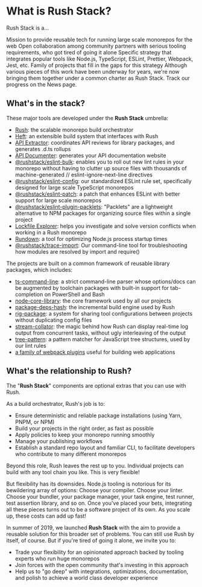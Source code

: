 # What is Rush Stack?

Rush Stack is a...

Mission to provide reusable tech for running large scale monorepos for the web
Open collaboration among community partners with serious tooling requirements, who got tired of going it alone
Specific strategy that integrates popular tools like Node.js, TypeScript, ESLint, Prettier, Webpack, Jest, etc.
Family of projects that fill in the gaps for this strategy
Although various pieces of this work have been underway for years, we're now bringing them together under a common charter as Rush Stack. Track our progress on the News page.

## What's in the stack?

These major tools are developed under the **Rush Stack** umbrella:

- [Rush](https://rushjs.io/): the scalable monorepo build orchestrator
- [Heft](https://heft.rushstack.io/): an extensible build system that interfaces with Rush
- [API Extractor](https://api-extractor.com/): coordinates API reviews for library packages, and generates .d.ts rollups
- [API Documenter](https://api-extractor.com/pages/setup/generating_docs): generates your API documentation website
- [@rushstack/eslint-bulk](https://www.npmjs.com/package/@rushstack/eslint-bulk): enables you to roll out new lint rules in your monorepo without having to clutter up source files with thousands of machine-generated // eslint-ignore-next-line directives
- [@rushstack/eslint-config](https://www.npmjs.com/package/@rushstack/eslint-config): our standardized ESLint rule set, specifically designed for large scale TypeScript monorepos
- [@rushstack/eslint-patch](https://www.npmjs.com/package/@rushstack/eslint-patch): a patch that enhances ESLint with better support for large scale monorepos
- [@rushstack/eslint-plugin-packlets](https://www.npmjs.com/package/@rushstack/eslint-plugin-packlets): "Packlets" are a lightweight alternative to NPM packages for organizing source files within a single project
- [Lockfile Explorer](https://lfx.rushstack.io/): helps you investigate and solve version conflicts when working in a Rush monorepo
- [Rundown](https://www.npmjs.com/package/@rushstack/rundown): a tool for optimizing Node.js process startup times
- [@rushstack/trace-import](https://www.npmjs.com/package/@rushstack/trace-import): Our command-line tool for troubleshooting how modules are resolved by import and require()

The projects are built on a common framework of reusable library packages, which includes:

- [ts-command-line](https://www.npmjs.com/package/@rushstack/ts-command-line): a strict command-line parser whose options/docs can be augmented by toolchain packages with built-in support for tab-completion on PowerShell and Bash
- [node-core-library](https://www.npmjs.com/package/@rushstack/node-core-library): the core framework used by all our projects
- [package-deps-hash](https://www.npmjs.com/package/@rushstack/package-deps-hash): the incremental build engine used by Rush
- [rig-package](https://www.npmjs.com/package/@rushstack/rig-package): a system for sharing tool configurations between projects without duplicating config files
- [stream-collator](https://www.npmjs.com/package/@rushstack/stream-collator): the magic behind how Rush can display real-time log output from concurrent tasks, without ugly interleaving of the output
- [tree-pattern](https://www.npmjs.com/package/@rushstack/tree-pattern): a pattern matcher for JavaScript tree structures, used by our lint rules
- [a family of webpack plugins](https://github.com/microsoft/rushstack/tree/main/webpack) useful for building web applications

## What's the relationship to Rush?

The "**Rush Stack**" components are optional extras that you can use with Rush.

As a build orchestrator, Rush's job is to:

- Ensure deterministic and reliable package installations (using Yarn, PNPM, or NPM)
- Build your projects in the right order, as fast as possible
- Apply policies to keep your monorepo running smoothly
- Manage your publishing workflows
- Establish a standard repo layout and familiar CLI, to facilitate developers who contribute to many different monorepos

Beyond this role, Rush leaves the rest up to you. Individual projects can build with any tool chain you like. This is very flexible!

But flexibility has its downsides. Node.js tooling is notorious for its bewildering array of options: Choose your compiler. Choose your linter. Choose your bundler, your package manager, your task engine, test runner, test assertion library, and so on. Once you've placed your bets, integrating all these pieces turns out to be a software project of its own. As you scale up, these costs can add up fast!

In summer of 2019, we launched **Rush Stack** with the aim to provide a reusable solution for this broader set of problems. You can still use Rush by itself, of course. But if you're tired of going it alone, we invite you to:

- Trade your flexibility for an opinionated approach backed by tooling experts who run huge monorepos
- Join forces with the open community that's investing in this approach
- Help us to "go deep" with integrations, optimizations, documentation, and polish to achieve a world class developer experience

